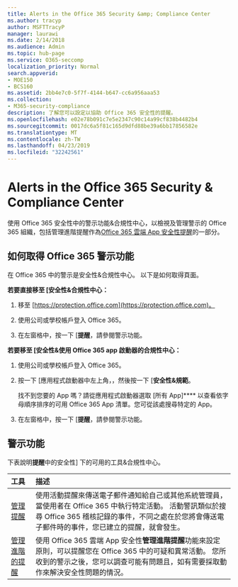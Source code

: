 ```yaml
---
title: Alerts in the Office 365 Security &amp; Compliance Center
ms.author: tracyp
author: MSFTTracyP
manager: laurawi
ms.date: 2/14/2018
ms.audience: Admin
ms.topic: hub-page
ms.service: O365-seccomp
localization_priority: Normal
search.appverid:
- MOE150
- BCS160
ms.assetid: 2bb4e7c0-5f7f-4144-b647-cc6a956aaa53
ms.collection:
- M365-security-compliance
description: 了解您可以設定以協助 Office 365 安全性的提醒。
ms.openlocfilehash: e02e78b091c7e5e2347c90c14a99cf838b4482b4
ms.sourcegitcommit: 0017dc6a5f81c165d9dfd88be39a6bb17856582e
ms.translationtype: MT
ms.contentlocale: zh-TW
ms.lasthandoff: 04/23/2019
ms.locfileid: "32242561"
---
```

# <a name="alerts-in-the-office-365-security-amp-compliance-center"></a>Alerts in the Office 365 Security &amp; Compliance Center

使用 Office 365 安全性中的警示功能&amp;合規性中心，以檢視及管理警示的 Office 365 組織，包括管理進階提醒作為[Office 365 雲端 App 安全性提醒](office-365-cas-overview.md)的一部分。
  
## <a name="how-to-get-to-the-office-365-alerts-features"></a>如何取得 Office 365 警示功能

在 Office 365 中的警示是安全性&amp;合規性中心。 以下是如何取得頁面。
  
 **若要直接移至 [安全性&amp;合規性中心：**
  
1. 移至 [https://protection.office.com](https://protection.office.com)。
    
2. 使用公司或學校帳戶登入 Office 365。 
    
3. 在左窗格中，按一下 [**提醒**，請參閱警示功能。 
    
 **若要移至 [安全性&amp;使用 Office 365 app 啟動器的合規性中心：**
  
1. 使用公司或學校帳戶登入 Office 365。 
    
2. 按一下 [應用程式啟動器中左上角，，然後按一下 [**安全性&amp;規範**。
    
    找不到您要的 App 嗎？請從應用程式啟動器選取 [所有 App]**** 以查看依字母順序排序的可用 Office 365 App 清單。您可從該處搜尋特定的 App。 
    
3. 在左窗格中，按一下 [**提醒**，請參閱警示功能。 
    
## <a name="alerts-features"></a>警示功能

下表說明**提醒**中的安全性] 下的可用的工具&amp;合規性中心。 
  
|**工具**|**描述**|
|:-----|:-----|
|[管理提醒](create-activity-alerts.md) <br/> |使用活動提醒來傳送電子郵件通知給自己或其他系統管理員，當使用者在 Office 365 中執行特定活動。 活動警訊類似於搜尋 Office 365 稽核記錄的事件，不同之處在於您將會傳送電子郵件時的事件，您已建立的提醒，就會發生。  <br/> |
|[管理進階的提醒](office-365-cas-overview.md) <br/> |使用 Office 365 雲端 App 安全性**管理進階提醒**功能來設定原則，可以提醒您在 Office 365 中的可疑和異常活動。 您所收到的警示之後，您可以調查可能有問題且，如有需要採取動作來解決安全性問題的情況。  <br/> |
   

